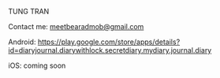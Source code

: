 TUNG TRAN

Contact me: meetbearadmob@gmail.com

Android: https://play.google.com/store/apps/details?id=diaryjournal.diarywithlock.secretdiary.mydiary.journal.diary

iOS: coming soon
